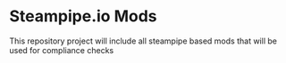 # Steampipe.io Mods

This repository project will include all steampipe based mods that will be used for compliance checks
